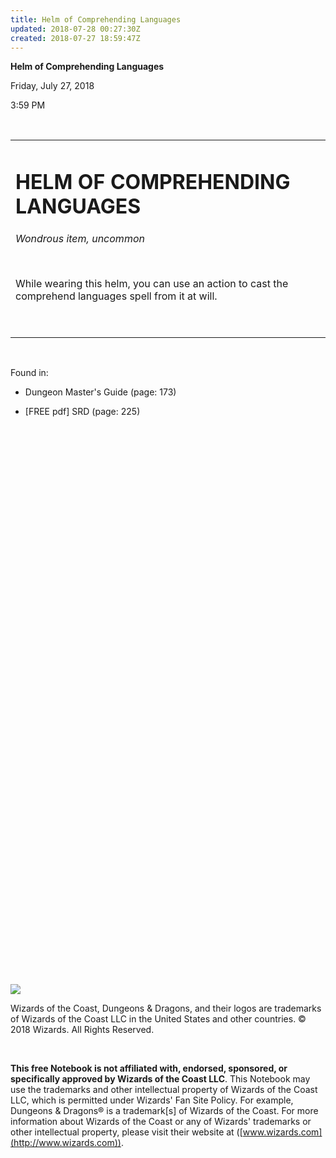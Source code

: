 ```yaml
---
title: Helm of Comprehending Languages
updated: 2018-07-28 00:27:30Z
created: 2018-07-27 18:59:47Z
---
```


**Helm of Comprehending Languages**

Friday, July 27, 2018

3:59 PM

 

<table><tbody><tr class="odd"><td><h1 id="helm-of-comprehending-languages"><strong>HELM OF COMPREHENDING LANGUAGES</strong></h1><p><em>Wondrous item, uncommon</em></p><p> </p><p>While wearing this helm, you can use an action to cast the comprehend languages spell from it at will.</p><p> </p></td></tr></tbody></table>

 

Found in:

-   Dungeon Master's Guide (page: 173)

-   \[FREE pdf\] SRD (page: 225)

##  

 

 

 

 

 

 

 

 

 

 

 

 

 

 

 

 

 

 

 

 

 

 

 

 

 

 

 

![](tmp\media\image1.png)

Wizards of the Coast, Dungeons & Dragons, and their logos are trademarks of Wizards of the Coast LLC in the United States and other countries. © 2018 Wizards. All Rights Reserved.

 

**This free Notebook is not affiliated with, endorsed, sponsored, or specifically approved by Wizards of the Coast LLC**. This Notebook may use the trademarks and other intellectual property of Wizards of the Coast LLC, which is permitted under Wizards' Fan Site Policy. For example, Dungeons & Dragons® is a trademark\[s\] of Wizards of the Coast. For more information about Wizards of the Coast or any of Wizards' trademarks or other intellectual property, please visit their website at ([www.wizards.com](http://www.wizards.com)).

